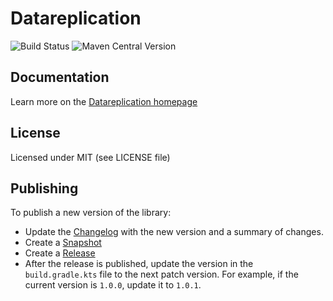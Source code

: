 # Datareplication
![Build Status](https://github.com/datareplication/datareplication-java/actions/workflows/build.yml/badge.svg)
![Maven Central Version](https://img.shields.io/maven-central/v/io.datareplication/datareplication)

## Documentation
Learn more on the [Datareplication homepage](https://www.datareplication.io)

## License

Licensed under MIT (see LICENSE file)

## Publishing

To publish a new version of the library:

* Update the [Changelog](CHANGELOG.md) with the new version and a summary of changes.
* Create a [Snapshot](https://github.com/datareplication/datareplication-java/actions/workflows/release-snapshot.yml)
* Create a [Release](https://github.com/datareplication/datareplication-java/actions/workflows/release.yml)
* After the release is published, update the version in the `build.gradle.kts` file to the next patch version.
  For example, if the current version is `1.0.0`, update it to `1.0.1`.

